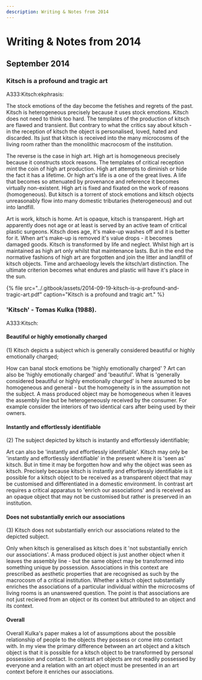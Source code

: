 ```yaml
---
description: Writing & Notes from 2014
---
```


# Writing & Notes from 2014

## September 2014

### Kitsch is a profound and tragic art

A333:Kitsch:ekphrasis:

The stock emotions of the day become the fetishes and regrets of the past. Kitsch is heterogeneous precisely because it uses stock emotions. Kitsch does not need to think too hard. The templates of the production of kitsch are flawed and transient. But contrary to what the critics say about kitsch - in the reception of kitsch the object is personalised, loved, hated and discarded. Its just that kitsch is received into the many microcosms of the living room rather than the monolithic macrocosm of the institution.

The reverse is the case in high art. High art is homogeneous precisely because it constructs stock reasons. The templates of critical reception mint the coin of high art production. High art attempts to diminish or hide the fact it has a lifetime. Or high art's life is a one of the great lives. A life that becomes so attenuated by provenance and reference it becomes virtually non-existent. High art is fixed and fixated on the work of reasons \(homogeneous\). But kitsch is a torrent of stock emotions and kitsch objects unreasonably flow into many domestic tributaries \(heterogeneous\) and out into landfill.

Art is work, kitsch is home. Art is opaque, kitsch is transparent. High art apparently does not age or at least is served by an active team of critical plastic surgeons. Kitsch does age, it's make-up washes off and it is better for it. When art's make-up is removed it's value drops - it becomes damaged goods. Kitsch is transformed by life and neglect. Whilst high art is maintained as high art only whilst that maintenance lasts. But in the end the normative fashions of high art are forgotten and join the litter and landfill of kitsch objects. Time and archaeology levels the kitsch/art distinction. The ultimate criterion becomes what endures and plastic will have it's place in the sun.

{% file src="../.gitbook/assets/2014-09-19-kitsch-is-a-profound-and-tragic-art.pdf" caption="Kitsch is a profound and tragic art." %}

### 'Kitsch' - Tomas Kulka \(1988\). 

A333:Kitsch:

#### Beautiful or highly emotionally charged

\(1\) Kitsch depicts a subject which is generally considered beautiful or highly emotionally charged;

How can banal stock emotions be 'highly emotionally charged' ? Art can also be 'highly emotionally charged' and 'beautiful'. What is 'generally considered beautiful or highly emotionally charged' is here assumed to be homogeneous and general - but the homogeneity is in the assumption not the subject. A mass produced object may be homogeneous when it leaves the assembly line but be heterogeneously received by the consumer. For example consider the interiors of two identical cars after being used by their owners.

#### Instantly and effortlessly identifiable

\(2\) The subject depicted by kitsch is instantly and effortlessly identifiable;

Art can also be 'instantly and effortlessly identifiable'. Kitsch may only be 'instantly and effortlessly identifiable' in the present where it is 'seen as' kitsch. But in time it may be forgotten how and why the object was seen as kitsch. Precisely because kitsch is instantly and effortlessly identifiable is it possible for a kitsch object to be received as a transparent object that may be customised and differentiated in a domestic environment. In contrast art requires a critical apparatus to 'enrich our associations' and is received as an opaque object that may not be customised but rather is preserved in an institution.

#### Does not substantially enrich our associations

\(3\) Kitsch does not substantially enrich our associations related to the depicted subject.

Only when kitsch is generalised as kitsch does it 'not substantially enrich our associations'. A mass produced object is just another object when it leaves the assembly line - but the same object may be transformed into something unique by possession. Associations in this context are prescribed as aesthetic properties that are recognised as such by the macrocosm of a critical institution. Whether a kitsch object substantially enriches the associations of a particular individual within the microcosms of living rooms is an unanswered question. The point is that associations are not just recieved from an object or its context but attributed to an object and its context.

#### Overall

Overall Kulka's paper makes a lot of assumptions about the possible relationship of people to the objects they possess or come into contact with. In my view the primary difference between an art object and a kitsch object is that it is possible for a kitsch object to be transformed by personal possession and contact. In contrast art objects are not readily possessed by everyone and a relation with an art object must be presented in an art context before it enriches our associations.

